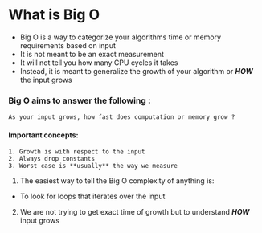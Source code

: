 # What is Big O

+ Big O is a way to categorize your algorithms time or memory requirements based on input
+ It is not meant to be an exact measurement
+ It will not tell you how many CPU cycles it takes
+ Instead, it is meant to generalize the growth of your algorithm or ***HOW*** the input grows

### Big O aims to answer the following :
    As your input grows, how fast does computation or memory grow ?

#### Important concepts:
    1. Growth is with respect to the input
    2. Always drop constants
    3. Worst case is **usually** the way we measure

1. The easiest way to tell the Big O complexity of anything is:
+ To look for loops that iterates over the input

2. We are not trying to get exact time of growth but to understand ***HOW*** input grows
